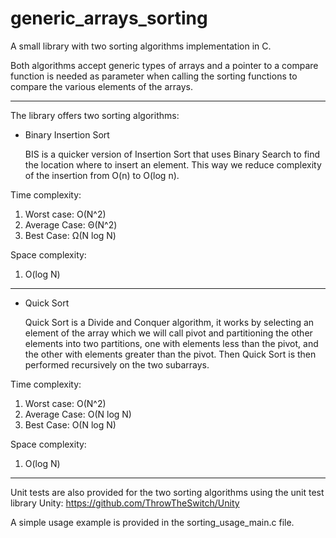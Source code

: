 # generic_arrays_sorting
A small library with two sorting algorithms implementation in C.

Both algorithms accept generic types of arrays and a pointer to a compare function is needed as parameter when calling the sorting functions to compare the various elements of the arrays. 

_______________________________________________________

The library offers two sorting algorithms: 
- Binary Insertion Sort

  BIS is a quicker version of Insertion Sort that uses Binary Search to find the location where to insert an element. This way we reduce 
  complexity of the insertion from O(n) to O(log n).
 
Time complexity: 
  1. Worst case: O(N^2)
  2. Average Case: Θ(N^2)
  3. Best Case: Ω(N log N)
  
  Space complexity: 
  1. O(log N)
 
_____________________________________________________________

- Quick Sort

  Quick Sort is a Divide and Conquer algorithm, it works by selecting an element of the array which we will call pivot and partitioning the other elements into
  two partitions, one with elements less than the pivot, and the other with elements greater than the pivot. Then Quick Sort is then performed recursively on the two subarrays.
  
Time complexity: 
  1. Worst case: O(N^2)
  2. Average Case: O(N log N)
  3. Best Case: O(N log N)
  
  Space complexity: 
  1. O(log N)
  
______________________________________________________________
Unit tests are also provided for the two sorting algorithms using the unit test library Unity: https://github.com/ThrowTheSwitch/Unity

A simple usage example is provided in the sorting_usage_main.c file. 



